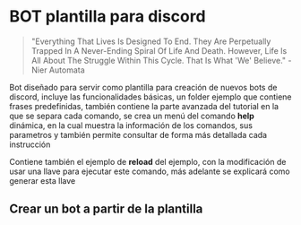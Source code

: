 BOT plantilla para discord
===

>"Everything That Lives Is Designed To End.  They Are Perpetually Trapped In A Never-Ending Spiral Of Life And Death.  However, Life Is All About The Struggle Within This Cycle. That Is What 'We' Believe." - Nier Automata

<p>Bot diseñado para servir como plantilla para creación de nuevos bots de discord, 
incluye las funcionalidades básicas, un folder ejemplo que contiene frases predefinidas, también contiene la parte avanzada del tutorial
en la que se separa cada comando, se crea un menú del comando <b>help</b> dinámica, en la cual muestra la información de los comandos, sus parametros
y también permite consultar de forma más detallada cada instrucción
</p>
<p>Contiene también el ejemplo de <b>reload</b> del ejemplo, con la modificación de usar una llave para ejecutar este comando, más adelante se explicará como 
generar esta llave</p>
</div>

Crear un bot a partir de la plantilla 
-


